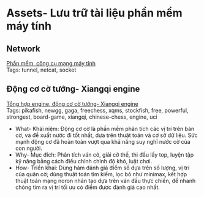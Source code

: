 # Assets- Lưu trữ tài liệu phần mềm máy tính

## Network

[Phần mềm, công cụ mạng máy tính](https://github.com/vinhgiga/assets/releases/tag/network)  
Tags: tunnel, netcat, socket

## Động cơ cờ tướng- Xiangqi engine
[Tổng hợp engine, động cơ cờ tướng- Xiangqi engine](https://github.com/vinhgiga/assets/releases/tag/xiangqi-engine)  
Tags: pikafish, newgg, gaga, freechess, xqms, stockfish, free, powerful, strongest, board-game, xiangqi, chinese-chess, engine, uci

- What- Khái niệm: Động cơ cờ là phần mềm phân tích các vị trí trên bàn cờ, và đề xuất nước đi tốt nhất,
dựa trên thuật toán và cơ sở dữ liệu. Sức mạnh động cơ đã hoàn toàn vượt qua khả năng suy nghĩ nước cờ của con người.  
- Why- Mục đích: Phân tích ván cờ, giải cờ thế, thi đấu lấy top, luyện tập kỹ năng bằng cách điều chỉnh chỉnh độ khó, luật chơi.  
- How- Triển khai: Dùng hàm đánh giá điểm số dựa trên số lượng, vị trí của quân cờ;
dùng thuật toán tìm kiếm, lọc bỏ như minimax, kết hợp thuật toán mạng noron nhân tạo dựa trên ván đấu thực chiến,
để nhanh chóng tìm ra vị trí tối ưu có điểm được đánh giá cao nhất.  
